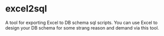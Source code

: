 # excel2sql
A tool for exporting Excel to DB schema sql scripts. You can use Excel to design your DB schema for some strang reason and demand via this tool.